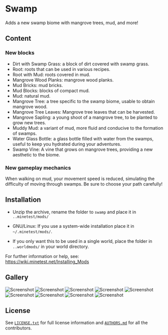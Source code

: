 # Swamp

Adds a new swamp biome with mangrove trees, mud, and more!

## Content

### New blocks

- Dirt with Swamp Grass: a block of dirt covered with swamp grass.
- Root: roots that can be used in various recipes.
- Root with Mud: roots covered in mud.
- Mangrove Wood Planks: mangrove wood planks.
- Mud Bricks: mud bricks.
- Mud Blocks: blocks of compact mud.
- Mud: natural mud.
- Mangrove Tree: a tree specific to the swamp biome, usable to obtain mangrove wood.
- Mangrove Tree Leaves: Mangrove tree leaves that can be harvested.
- Mangrove Sapling: a young shoot of a mangrove tree, to be planted to grow new trees.
- Muddy Mud: a variant of mud, more fluid and conducive to the formation of swamps.
- Water Glass Bottle: a glass bottle filled with water from the swamps, useful to keep you hydrated during your adventures.
- Swamp Vine: A vine that grows on mangrove trees, providing a new aesthetic to the biome.

### New gameplay mechanics

When walking on mud, your movement speed is reduced, simulating the difficulty of moving through swamps. Be sure to choose your path carefully!

## Installation

- Unzip the archive, rename the folder to `swamp` and
place it in `..minetest/mods/`

- GNU/Linux: If you use a system-wide installation place
    it in `~/.minetest/mods/`.

- If you only want this to be used in a single world, place
    the folder in `..worldmods/` in your world directory.

For further information or help, see:\
<https://wiki.minetest.net/Installing_Mods>

## Gallery

![Screenshot](https://raw.githubusercontent.com/TanKer0z/Swamp/main/screenshot.png)
![Screenshot](https://raw.githubusercontent.com/TanKer0z/Swamp/main/screenshot.1.png)
![Screenshot](https://raw.githubusercontent.com/TanKer0z/Swamp/main/screenshot.2.png)
![Screenshot](https://raw.githubusercontent.com/TanKer0z/Swamp/main/screenshot.3.png)
![Screenshot](https://raw.githubusercontent.com/TanKer0z/Swamp/main/screenshot.4.png)
![Screenshot](https://raw.githubusercontent.com/TanKer0z/Swamp/main/screenshot.5.png)
![Screenshot](https://raw.githubusercontent.com/TanKer0z/Swamp/main/screenshot.6.png)
![Screenshot](https://raw.githubusercontent.com/TanKer0z/Swamp/main/screenshot.7.png)
![Screenshot](https://raw.githubusercontent.com/TanKer0z/Swamp/main/screenshot.8.png)

## License

See [`LICENSE.txt`](LICENSE.txt) for full license information and [`AUTHORS.md`](AUTHORS.md) for all the contributors.
